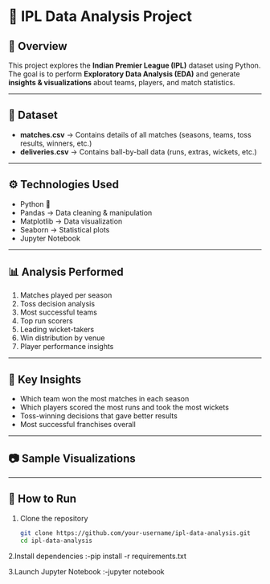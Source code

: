 # 🏏 IPL Data Analysis Project

## 📌 Overview
This project explores the **Indian Premier League (IPL)** dataset using Python.  
The goal is to perform **Exploratory Data Analysis (EDA)** and generate **insights & visualizations** about teams, players, and match statistics.  

---

## 📂 Dataset
- **matches.csv** → Contains details of all matches (seasons, teams, toss results, winners, etc.)  
- **deliveries.csv** → Contains ball-by-ball data (runs, extras, wickets, etc.)  

---

## ⚙️ Technologies Used
- Python 🐍  
- Pandas → Data cleaning & manipulation  
- Matplotlib → Data visualization  
- Seaborn → Statistical plots  
- Jupyter Notebook  

---

## 📊 Analysis Performed
1. Matches played per season  
2. Toss decision analysis  
3. Most successful teams  
4. Top run scorers  
5. Leading wicket-takers  
6. Win distribution by venue  
7. Player performance insights  

---

## 🔮 Key Insights
- Which team won the most matches in each season  
- Which players scored the most runs and took the most wickets  
- Toss-winning decisions that gave better results  
- Most successful franchises overall  

---

## 📷 Sample Visualizations


---

## 🚀 How to Run
1. Clone the repository  
   ```bash
   git clone https://github.com/your-username/ipl-data-analysis.git
   cd ipl-data-analysis
2.Install dependencies
    :-pip install -r requirements.txt

3.Launch Jupyter Notebook
   :-jupyter notebook
